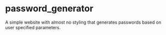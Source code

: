 # password_generator

A simple website with almost no styling that generates passwords based on user specified parameters.